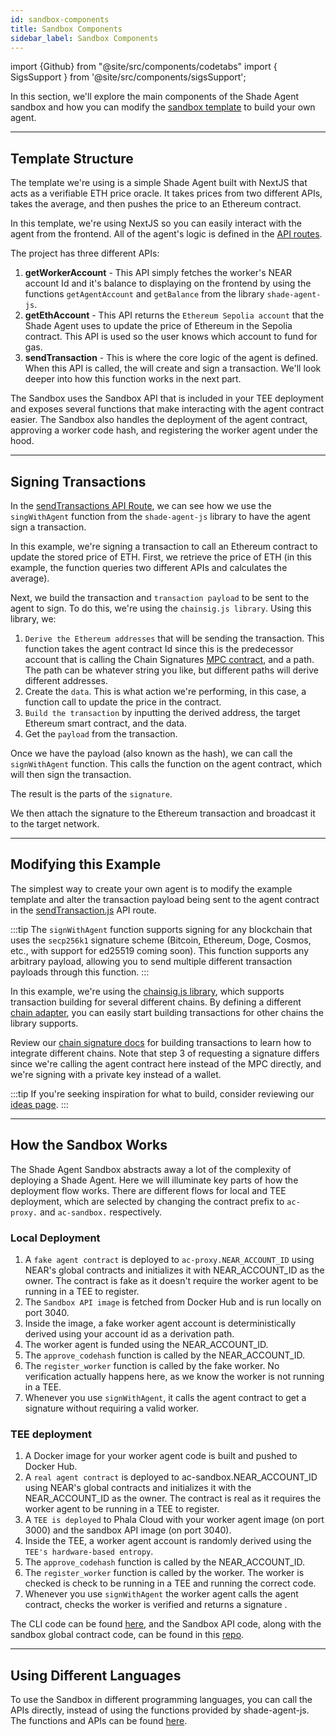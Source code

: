 ```yaml
---
id: sandbox-components
title: Sandbox Components
sidebar_label: Sandbox Components
---
```


import {Github} from "@site/src/components/codetabs"
import { SigsSupport } from '@site/src/components/sigsSupport';

In this section, we'll explore the main components of the Shade Agent sandbox and how you can modify the [sandbox template](https://github.com/NearDeFi/shade-agent-sandbox-template/tree/main) to build your own agent.

---

## Template Structure

The template we're using is a simple Shade Agent built with NextJS that acts as a verifiable ETH price oracle. It takes prices from two different APIs, takes the average, and then pushes the price to an Ethereum contract. 

In this template, we're using NextJS so you can easily interact with the agent from the frontend. All of the agent's logic is defined in the [API routes](https://github.com/NearDeFi/shade-agent-sandbox-template/tree/main/pages/api).

The project has three different APIs:
1) **getWorkerAccount** - This API simply fetches the worker's NEAR account Id and it's balance to displaying on the frontend by using the functions `getAgentAccount` and `getBalance` from the library `shade-agent-js`.
2) **getEthAccount** - This API returns the `Ethereum Sepolia account` that the Shade Agent uses to update the price of Ethereum in the Sepolia contract. This API is used so the user knows which account to fund for gas.
3) **sendTransaction** - This is where the core logic of the agent is defined. When this API is called, the will create and sign a transaction. We'll look deeper into how this function works in the next part.

The Sandbox uses the Sandbox API that is included in your TEE deployment and exposes several functions that make interacting with the agent contract easier. The Sandbox also handles the deployment of the agent contract, approving a worker code hash, and registering the worker agent under the hood.

---

## Signing Transactions

In the [sendTransactions API Route](https://github.com/NearDeFi/shade-agent-sandbox-template/blob/main/pages/api/sendTransaction.js), we can see how we use the `singWithAgent` function from the `shade-agent-js` library to have the agent sign a transaction.

In this example, we're signing a transaction to call an Ethereum contract to update the stored price of ETH. First, we retrieve the price of ETH (in this example, the function queries two different APIs and calculates the average).

<Github fname="sendTransaction.js" language="javascript"
    url="https://github.com/NearDeFi/shade-agent-sandbox-template/blob/main/pages/api/sendTransaction.js#L13"
    start="13" end="13" />

Next, we build the transaction and `transaction payload` to be sent to the agent to sign. To do this, we're using the `chainsig.js library`. 
Using this library, we:
1. `Derive the Ethereum addresses` that will be sending the transaction. This function takes the agent contract Id since this is the predecessor account that is calling the Chain Signatures [MPC contract](https://github.com/Near-One/mpc/tree/main/libs/chain-signatures/contract), and a path. The path can be whatever string you like, but different paths will derive different addresses.
2. Create the `data`. This is what action we're performing, in this case, a function call to update the price in the contract.
3. `Build the transaction` by inputting the derived address, the target Ethereum smart contract, and the data.
4. Get the `payload` from the transaction.

<Github fname="sendTransaction.js" language="javascript"
    url="https://github.com/NearDeFi/shade-agent-sandbox-template/blob/main/pages/api/sendTransaction.js#L53-L64"
    start="53" end="64" />

Once we have the payload (also known as the hash), we can call the `signWithAgent` function. This calls the function on the agent contract, which will then sign the transaction.

<Github fname="sendTransaction.js" language="javascript"
    url="https://github.com/NearDeFi/shade-agent-sandbox-template/blob/main/pages/api/sendTransaction.js#L22-L24"
    start="22" end="24" />

The result is the parts of the `signature`.

We then attach the signature to the Ethereum transaction and broadcast it to the target network.

<Github fname="sendTransaction.js" language="javascript"
    url="https://github.com/NearDeFi/shade-agent-sandbox-template/blob/main/pages/api/sendTransaction.js#L36-L43"
    start="36" end="43" />

---

## Modifying this Example

The simplest way to create your own agent is to modify the example template and alter the transaction payload being sent to the agent contract in the [sendTransaction.js](https://github.com/NearDeFi/shade-agent-sandbox-template/blob/main/pages/api/sendTransaction.js) API route. 

:::tip
The `signWithAgent` function supports signing for any blockchain that uses the `secp256k1` signature scheme (Bitcoin, Ethereum, Doge, Cosmos, etc., with support for ed25519 coming soon). This function supports any arbitrary payload, allowing you to send multiple different transaction payloads through this function.
:::

In this example, we're using the [chainsig.js library](https://github.com/NearDeFi/chainsig.js), which supports transaction building for several different chains. By defining a different [chain adapter](https://github.com/NearDeFi/shade-agent-sandbox-template/blob/main/utils/ethereum.js#L42-L49), you can easily start building transactions for other chains the library supports.

Review our [chain signature docs](../../../chain-abstraction/chain-signatures/implementation.md) for building transactions to learn how to integrate different chains. Note that step 3 of requesting a signature differs since we're calling the agent contract here instead of the MPC directly, and we're signing with a private key instead of a wallet.

:::tip
If you're seeking inspiration for what to build, consider reviewing our [ideas page](../examples.md).
:::

---

## How the Sandbox Works

The Shade Agent Sandbox abstracts away a lot of the complexity of deploying a Shade Agent. Here we will illuminate key parts of how the deployment flow works. There are different flows for local and TEE deployment, which are selected by changing the contract prefix to `ac-proxy.` and `ac-sandbox.` respectively.

### Local Deployment 
1) A `fake agent contract` is deployed to `ac-proxy.NEAR_ACCOUNT_ID` using NEAR's global contracts and initializes it with NEAR_ACCOUNT_ID as the owner. The contract is fake as it doesn't require the worker agent to be running in a TEE to register.
2) The `Sandbox API image` is fetched from Docker Hub and is run locally on port 3040.
3) Inside the image, a fake worker agent account is deterministically derived using your account id as a derivation path.
4) The worker agent is funded using the NEAR_ACCOUNT_ID.
5) The `approve_codehash` function is called by the NEAR_ACCOUNT_ID.
6) The `register_worker` function is called by the fake worker. No verification actually happens here, as we know the worker is not running in a TEE. 
7) Whenever you use `signWithAgent`, it calls the agent contract to get a signature without requiring a valid worker.

### TEE deployment 
1) A Docker image for your worker agent code is built and pushed to Docker Hub.
2) A `real agent contract` is deployed to ac-sandbox.NEAR_ACCOUNT_ID using NEAR's global contracts and initializes it with the NEAR_ACCOUNT_ID as the owner. The contract is real as it requires the worker agent to be running in a TEE to register.
3) A `TEE is deployed` to Phala Cloud with your worker agent image (on port 3000) and the sandbox API image (on port 3040).
4) Inside the TEE, a worker agent account is randomly derived using the `TEE's hardware-based entropy`.
5) The `approve_codehash` function is called by the NEAR_ACCOUNT_ID.
6) The `register_worker` function is called by the worker. The worker is checked is check to be running in a TEE and running the correct code.
7) Whenever you use `signWithAgent` the worker agent calls the agent contract, checks the worker is verified and returns a signature .

The CLI code can be found [here](https://github.com/NearDeFi/shade-agent-cli/blob/main), and the Sandbox API code, along with the sandbox global contract code, can be found in this [repo](https://github.com/NearDeFi/shade-agent-js).

---

## Using Different Languages 

To use the Sandbox in different programming languages, you can call the APIs directly, instead of using the functions provided by shade-agent-js. The functions and APIs can be found [here](https://github.com/NearDeFi/shade-agent-js/blob/c63a1bd61bc129fcc5d1860c2a572eb239280948/src/agentHelpers.ts).

<SigsSupport />